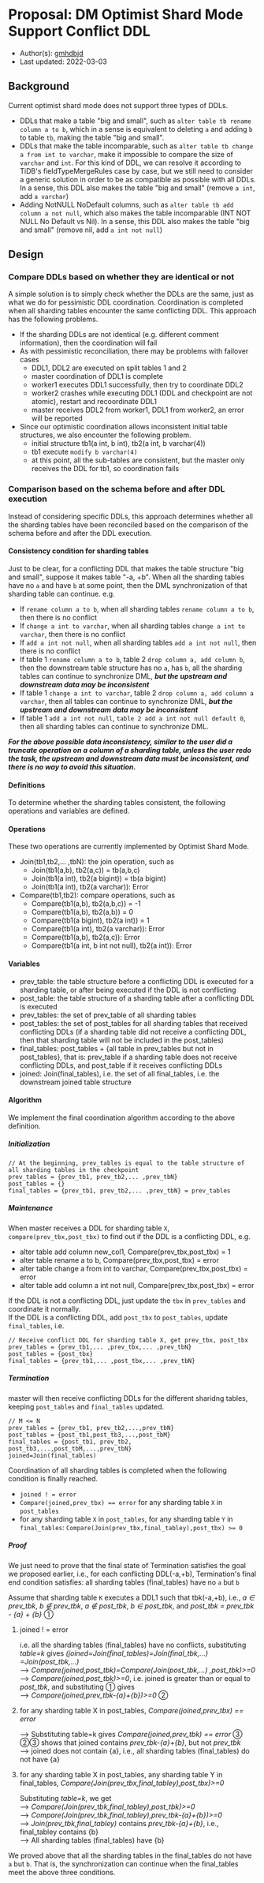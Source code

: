 # Proposal: DM Optimist Shard Mode Support Conflict DDL

- Author(s):    [gmhdbjd](https://github.com/gmhdbjd)
- Last updated: 2022-03-03

## Background

Current optimist shard mode does not support three types of DDLs.

- DDLs that make a table "big and small", such as `alter table tb rename column a to b`, which in a sense is equivalent to deleting `a` and adding `b` to table `tb`, making the table "big and small".
- DDLs that make the table incomparable, such as `alter table tb change a from int to varchar`, make it impossible to compare the size of `varchar` and `int`. For this kind of DDL, we can resolve it according to TiDB's fieldTypeMergeRules case by case, but we still need to consider a generic solution in order to be as compatible as possible with all DDLs. In a sense, this DDL also makes the table "big and small" (remove `a int`, add `a varchar`)
- Adding NotNULL NoDefault columns, such as `alter table tb add column a not null`, which also makes the table incomparable (INT NOT NULL No Default vs Nil). In a sense, this DDL also makes the table "big and small" (remove nil, add `a int not null`)

## Design

### Compare DDLs based on whether they are identical or not

A simple solution is to simply check whether the DDLs are the same, just as what we do for pessimistic DDL coordination. Coordination is completed when all sharding tables encounter the same conflicting DDL. This approach has the following problems.

- If the sharding DDLs are not identical (e.g. different comment information), then the coordination will fail
- As with pessimistic reconciliation, there may be problems with failover cases
  - DDL1, DDL2 are executed on split tables 1 and 2
  - master coordination of DDL1 is complete
  - worker1 executes DDL1 successfully, then try to coordinate DDL2
  - worker2 crashes while executing DDL1 (DDL and checkpoint are not atomic), restart and recoordinate DDL1
  - master receives DDL2 from worker1, DDL1 from worker2, an error will be reported
- Since our optimistic coordination allows inconsistent initial table structures, we also encounter the following problem.
  - initial structure tb1(a int, b int), tb2(a int, b varchar(4))
  - tb1 execute `modify b varchar(4)`
  - at this point, all the sub-tables are consistent, but the master only receives the DDL for tb1, so coordination fails

### Comparison based on the schema before and after DDL execution

Instead of considering specific DDLs, this approach determines whether all the sharding tables have been reconciled based on the comparison of the schema before and after the DDL execution.

#### Consistency condition for sharding tables

Just to be clear, for a conflicting DDL that makes the table structure "big and small", suppose it makes table "-a, +b". When all the sharding tables have no `a` and have `b` at some point, then the DML synchronization of that sharding table can continue. e.g.

- If `rename column a to b`, when all sharding tables `rename column a to b`, then there is no conflict
- If `change a int to varchar`, when all sharding tables `change a int to varchar`, then there is no conflict
- If `add a int not null`, when all sharding tables `add a int not null`, then there is no conflict
- If table 1 `rename column a to b`, table 2 `drop column a, add column b`, then the downstream table structure has no `a`, has `b`, all the sharding tables can continue to synchronize DML, ***but the upstream and downstream data may be inconsistent***
- If table 1 `change a int to varchar`, table 2 `drop column a, add column a varchar`, then all tables can continue to synchronize DML, ***but the upstream and downstream data may be inconsistent***
- If table 1 `add a int not null`, `table 2 add a int not null default 0`, then all sharding tables can continue to synchronize DML.

***For the above possible data inconsistency, similar to the user did a truncate operation on a column of a sharding table, unless the user redo the task, the upstream and downstream data must be inconsistent, and there is no way to avoid this situation.***

#### Definitions

To determine whether the sharding tables consistent, the following operations and variables are defined.

#### Operations

These two operations are currently implemented by Optimist Shard Mode.

- Join(tb1,tb2,... ,tbN): the join operation, such as 
  - Join(tb1(a,b), tb2(a,c)) = tb(a,b,c)
  - Join(tb1(a int), tb2(a bigint)) = tb(a bigint)
  - Join(tb1(a int), tb2(a varchar)): Error
- Compare(tb1,tb2): compare operations, such as 
  - Compare(tb1(a,b), tb2(a,b,c)) = -1
  - Compare(tb1(a,b), tb2(a,b)) = 0
  - Compare(tb1(a bigint), tb2(a int)) = 1
  - Compare(tb1(a int), tb2(a varchar)): Error
  - Compare(tb1(a,b), tb2(a,c)): Error
  - Compare(tb1(a int, b int not null), tb2(a int)): Error

#### Variables

- prev_table: the table structure before a conflicting DDL is executed for a sharding table, or after being executed if the DDL is not conflicting
- post_table: the table structure of a sharding table after a conflicting DDL is executed
- prev_tables: the set of prev_table of all sharding tables
- post_tables: the set of post_tables for all sharding tables that received conflicting DDLs (if a sharding table did not receive a conflicting DDL, then that sharding table will not be included in the post_tables)
- final_tables: post_tables + {all table in prev_tables but not in post_tables}, that is: prev_table if a sharding table does not receive conflicting DDLs, and post_table if it receives conflicting DDLs
- joined: Join(final_tables), i.e. the set of all final_tables, i.e. the downstream joined table structure

#### Algorithm

We implement the final coordination algorithm according to the above definition.

##### Initialization

```golang
// At the beginning, prev_tables is equal to the table structure of all sharding tables in the checkpoint
prev_tables = {prev_tb1, prev_tb2,... ,prev_tbN}
post_tables = {}
final_tables = {prev_tb1, prev_tb2,... ,prev_tbN} = prev_tables
```

##### Maintenance

When master receives a DDL for sharding table `X`, `compare(prev_tbx,post_tbx)` to find out if the DDL is a conflicting DDL, e.g. 

- alter table add column new_col1, Compare(prev_tbx,post_tbx) = 1
- alter table rename a to b, Compare(prev_tbx,post_tbx) = error
- alter table change a from int to varchar, Compare(prev_tbx,post_tbx) = error
- alter table add column a int not null, Compare(prev_tbx,post_tbx) = error

If the DDL is not a conflicting DDL, just update the `tbx` in `prev_tables` and coordinate it normally.  
If the DDL is a conflicting DDL, add `post_tbx` to `post_tables`, update `final_tables`, i.e.

```golang
// Receive conflict DDL for sharding table X, get prev_tbx, post_tbx
prev_tables = {prev_tb1,... ,prev_tbx,... ,prev_tbN}
post_tables = {post_tbx}
final_tables = {prev_tb1,... ,post_tbx,... ,prev_tbN}
```

##### Termination

master will then receive conflicting DDLs for the different sharidng tables, keeping `post_tables` and `final_tables` updated.

```golang
// M <= N
prev_tables = {prev_tb1, prev_tb2,...,prev_tbN}
post_tables = {post_tb1,post_tb3,...,post_tbM}
final_tables = {post_tb1, prev_tb2, post_tb3,...,post_tbM,...,prev_tbN}
joined=Join(final_tables)
```

Coordination of all sharding tables is completed when the following condition is finally reached.

- `joined ! = error`
- `Compare(joined,prev_tbx) == error` for any sharding table `X` in `post_tables`
- for any sharding table `X` in `post_tables`, for any sharding table `Y` in `final_tables`: `Compare(Join(prev_tbx,final_tabley),post_tbx) >= 0`

##### Proof

We just need to prove that the final state of Termination satisfies the goal we proposed earlier, i.e., for each conflicting DDL(-a,+b), Termination's final end condition satisfies: all sharding tables (final_tables) have no `a` but `b`

Assume that sharding table `K` executes a DDL1 such that tbk(-a,+b), i.e., *a ∈ prev_tbk*, *b ∉ prev_tbk*, *a ∉ post_tbk*, *b ∈ post_tbk*, and *post_tbk = prev_tbk - {a} + {b}* ①

1. joined ! = error  

    i.e. all the sharding tables (final_tables) have no conflicts, substituting *table=k* gives *(joined=Join(final_tables)=Join(final_tbk,...) =Join(post_tbk,...)*  
    ⟶ *Compare(joined,post_tbk)=Compare(Join(post_tbk,...) ,post_tbk)>=0*  
    ⟶ *Compare(joined,post_tbk)>=0*, i.e. joined is greater than or equal to *post_tbk*, and substituting ① gives  
    ⟶ *Compare(joined,prev_tbk-{a}+{b})>=0* ②  

2.  for any sharding table X in post_tables, *Compare(joined,prev_tbx) == error*  

    ⟶ Substituting table=k gives *Compare(joined,prev_tbk) == error* ③  
    ②③ shows that joined contains *prev_tbk-{a}+{b}*, but not *prev_tbk*  
    ⟶ joined does not contain {a}, i.e., all sharding tables (final_tables) do not have {a}  

3. for any sharding table X in post_tables, any sharding table Y in final_tables, *Compare(Join(prev_tbx,final_tabley),post_tbx)>=0*  

    Substituting *table=k*, we get  
    ⟶ *Compare(Join(prev_tbk,final_tabley),post_tbk)>=0*  
    ⟶ *Compare(Join(prev_tbk,final_tabley),prev_tbk-{a}+{b})>=0*  
    ⟶ *Join(prev_tbk,final_tabley)* contains *prev_tbk-{a}+{b}*, i.e., final_tabley contains {b}    
    ⟶ All sharding tables (final_tables) have {b}  

We proved above that all the sharding tables in the final_tables do not have `a` but `b`. That is, the synchronization can continue when the final_tables meet the above three conditions.
